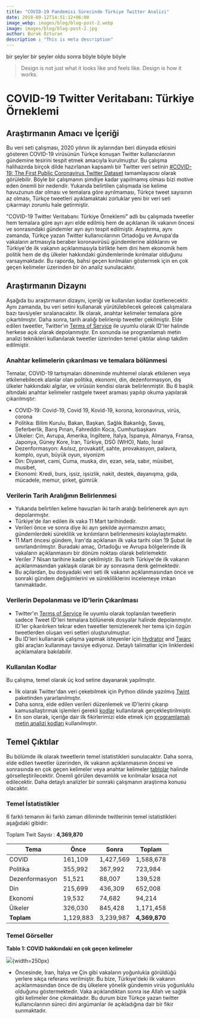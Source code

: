 ```yaml
---
title: "COVID-19 Pandemisi Sürecinde Türkiye Twitter Analizi"
date: 2018-09-12T14:51:12+06:00
image_webp: images/blog/blog-post-2.webp
image: images/blog/blog-post-2.jpg
author: Burak Özturan
description : "This is meta description"
---
```




bir şeyler bir şeyler oldu sonra böyle böyle böyle

> Design is not just what it looks like and feels like. Design is how it works.

# COVID-19 Twitter Veritabanı: Türkiye Örneklemi

## Araştırmanın Amacı ve İçeriği

Bu veri seti çalışması, 2020 yılının ilk aylarından beri dünyada etkisini gösteren COVID-19 virüsünün Türkçe konuşan Twitter kullanıcılarının gündemine tesirini tespit etmek amacıyla kurulmuştur.  Bu çalışma halihazırda birçok dilde hazırlanan kapsamlı bir Twitter veri setinin [#COVID-19: The First Public Coronavirus Twitter Dataset](https://github.com/echen102/COVID-19-TweetIDs) tamamlayacısı olarak görülebilir. Böyle bir çalışmanın şimdiye kadar yapılmamış olması bizi motive eden önemli bir nedendir. Yukarıda belirtilen çalışmada ise kelime havuzunun dar olması ve temalara göre ayrılmaması, Türkçe tweet sayısının az olması, Türkçe tweetleri ayıklamaktaki zorluklar yeni bir veri seti çıkarmayı zorunlu hale getirmiştir. 

"COVID-19 Twitter Veritabanı: Türkiye Örneklemi" adlı bu çalışmada tweetler hem temalara göre ayrı ayrı elde edilmiş hem de açıklanan ilk vakanın öncesi ve sonrasındaki gündemler ayrı ayrı tespit edilmiştir. Araştırma, aynı zamanda, Türkçe yazan Twitter kullanıcılarının Ortadoğu ve Avrupa'da vakaların artmasıyla beraber koronavirüsü gündemlerine aldıklarını ve Türkiye'de ilk vakanın açıklanmasıyla birlikte hem dini hem ekonomik hem politik hem de dış ülkeler hakkındaki gündemlerinde kırılmalar olduğunu varsaymaktadır. Bu raporda, bahsi geçen kırılmaları göstermek için en çok geçen kelimeler üzerinden bir ön analiz sunulacaktır. 

## Araştırmanın Dizaynı

Aşağıda bu araştırmanın dizaynı, içeriği ve kullanılan kodlar özetlenecektir. Aynı zamanda, bu veri setini kullanarak yürütülebilecek gelecek çalışmalara bazı tavsiyeler sıralanacaktır. İlk olarak, anahtar kelimeler temalara göre çıkartılmıştır. Daha sonra, tarih aralığı belirlenip tweetler çekilmiştir. Elde edilen tweetler, Twitter'ın [Terms of Service](https://developer.twitter.com/en/developer-terms/agreement-and-policy) ile uyumlu olarak ID'ler halinde herkese açık olarak depolanmıştır. En sonunda ise programlamalı metin analizi teknikleri kullanılarak tweetler üzerinden temel çıktılar alınıp takdim edilmiştir. 

### Anahtar kelimelerin çıkarılması ve temalara bölünmesi

Temalar, COVID-19 tartışmaları döneminde muhtemel olarak etkilenen veya etkilenebilecek alanlar olan politika, ekonomi, din, dezenformasyon, dış ülkeler hakkındaki algılar, ve virüsün kendisi olarak belirlenmiştir. Bu 6 başlık altındaki anahtar kelimeler rastgele tweet araması yapılıp okuma yapılarak çıkarılmıştır:

  * COVID-19: Covid-19, Covid 19, Kovid-19, korona, koronavirus, virüs, corona 
  * Politika: Bilim Kurulu, Bakan, Başkan, Sağlık Bakanlığı, Savaş, Seferberlik, Barış Pınarı, Fahreddin Koca, Cumhurbaşkanı
  * Ülkeler: Çin, Avrupa, Amerika, İngiltere, İtalya, İspanya, Almanya, Fransa, Japonya, Güney Kore, İran, Türkiye, DSÖ (WHO), Nato, İsrail
  * Dezenformasyon: Asılsız, provakatif, sahte, provakasyon, palavra, komplo, oyun, büyük oyun,  siyonizm
  * Din: Diyanet, cami, Cuma, muska, din, ezan, sela, sabır, müsibet, musibet, 
  * Ekonomi: Kredi, burs, işsiz, işsizlik, nakit, destek, dayanışma, gıda, mücadele, memur, şirket, gümrük
  
### Verilerin Tarih Aralığının Belirlenmesi

  * Yukarıda belirtilen kelime havuzları iki tarih aralığı belirlenerek ayrı ayrı depolanmıştır. 
  * Türkiye'de ilan edilen ilk vaka 11 Mart tarihindedir. 
  * Verileri önce ve sonra diye iki ayrı şekilde ayırmamızın amacı, gündemlerdeki süreklilik ve kırılımların belirlenmesini kolaylaştırmaktır.
  * 11 Mart öncesi gündem, İran'da açıklanan ilk vaka tarihi olan 19 Şubat ile sınırlandırılmıştır. Buradaki amaç, Ortadoğu ve Avrupa bölgelerinde ilk vakaların açıklanmasını bir dönüm noktası olarak belirlemektir. 
  * Veriler 7 Nisan tarihine kadar çekilmiştir. Bu tarih Türkiye'de ilk vakanın açıklanmasından yaklaşık olarak bir ay sonrasına denk gelmektedir. 
  * Bu açılardan, bu dosyadaki veri seti ilk vakanın açıklanmasından önce ve sonraki gündem değişimlerini ve sürekliliklerini incelemeye imkan tanımaktadır.

### Verilerin Depolanması ve ID'lerin Çıkarılması

  * Twitter'ın [Terms of Service](https://developer.twitter.com/en/developer-terms/agreement-and-policy) ile uyumlu olarak toplanılan tweetlerin sadece Tweet ID'leri temalara bölünerek dosyalar halinde depolanmıştır. ID'ler çıkarılırken tekrar eden  tweetler temizlenerek her tema için özgün tweetlerden oluşan veri setleri oluşturulmuştur.
  * Bu ID'leri kullanarak çalışma yapmak isteyenler için [Hydrator](https://github.com/DocNow/hydrator) and [Twarc](https://github.com/DocNow/twarc) gibi araçları kullanmayı tavsiye ediyoruz. Detaylı talimatlar için linklerdeki açıklamalara bakılabilir. 

### Kullanılan Kodlar

Bu çalışma, temel olarak üç kod setine dayanarak yapılmıştır.
 * İlk olarak Twitter'dan veri çekebilmek için Python dilinde yazılmış [Twint](https://github.com/twintproject/twint) paketinden yararlanılmıştır.
 * Daha sonra, elde edilen verileri düzenlemek ve ID'lerini çıkarıp kamusallaştırmak işlemleri gerekli [kodlar](https://github.com/burakozturan/tria-covid19/blob/master/kodlar%20(codes)/data/data_birlestirme.ipynb) kullanılarak gerçekleştirilmiştir.
 * En son olarak, içeriğe dair ilk fikirlerimizi elde etmek için [programlamalı metin analizi kodları](https://github.com/burakozturan/tria-covid19/blob/master/kodlar%20(codes)/analiz/Covid_quantitative_text_analysis.ipynb)
kullanılmıştır.

## Temel Çıktılar

Bu bölümde ilk olarak tweetlerin temel istatistikleri sunulacaktır. Daha sonra, elde edilen tweetler üzerinden, ilk vakanın açıklanmasının öncesi ve sonrasında en çok geçen kelimeler veya anahtar kelimeler [tablolar](https://github.com/burakozturan/tria-covid19/tree/master/sonuç%20tabloları) halinde görselleştirilecektir. Önemli görülen devamlılık ve kırılmalar kısaca not edilecektir. Daha detaylı analizler bir sonraki çalışmanın araştırma konusu olacaktır.

### Temel İstatistikler
6 farklı temanın iki farklı zaman diliminde twitlerinin temel istatistikleri aşağıdaki gibidir:

Toplam Twit Sayısı : **4,369,870**

| **Tema**        | Önce          | Sonra            | **Toplam**         |
|-------------    |-----          |------------      |----------------    |
| COVID           | 161,109       | 1,427,569        | 1,588,678          |
| Politika        | 355,992       | 367,992          | 723,984            |
| Dezenformasyon  | 51,521        | 88,007           | 139,528            |
| Din             | 215,699       | 436,309          | 652,008            |
| Ekonomi         | 19,532        | 74,682           | 94,214             |
| Ülkeler         | 326,030       | 845,428          | 1,171,458          |
| **Toplam**      | 1,129,883     | 3,239,987        | **4,369,870**      |


### Temel Görseller

**Tablo 1: COVID hakkındaki en çok geçen kelimeler**




![](/images/blog/covid/covid.png){width=250px}



* Öncesinde, İran, İtalya ve Çin gibi vakaların yoğunlukla görüldüğü yerlere sıkça referans verilmiştir. Bu bize, Türkiye'deki ilk vakanın açıklanmasından önce de dış ülkelere yönelik gündemin virüs yoğunluklu olduğunu göstermektedir. Vaka açıklandıktan sonra ise Allah ve sağlık gibi kelimeler öne çıkmaktadır. Bu durum bize Türkçe yazan twitter kullanıcılarının süreci dini argümanlar ile açıkladığına dair bir fikir sunmaktadır. 

